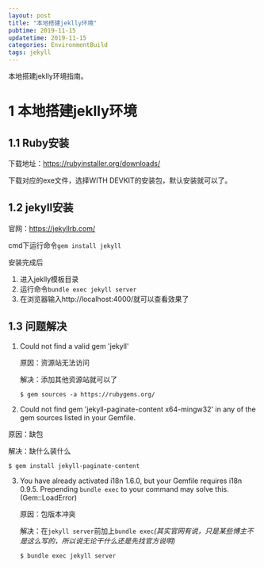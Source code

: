 ```yaml
---
layout: post
title: "本地搭建jeklly环境"
pubtime: 2019-11-15
updatetime: 2019-11-15
categories: EnvironmentBuild
tags: jekyll
---
```


本地搭建jeklly环境指南。

# 1 本地搭建jeklly环境

## 1.1 Ruby安装

下载地址：[<https://rubyinstaller.org/downloads/>](https://rubyinstaller.org/downloads/)

下载对应的exe文件，选择WITH DEVKIT的安装包，默认安装就可以了。

##  1.2 jekyll安装

官网：[<https://jekyllrb.com/>](https://jekyllrb.com/)

cmd下运行命令```gem install jekyll```

安装完成后

1. 进入jeklly模板目录
2. 运行命令```bundle exec jekyll server```
3. 在浏览器输入http://localhost:4000/就可以查看效果了

## 1.3 问题解决

1. Could not find a valid gem 'jekyll' 

   原因：资源站无法访问

   解决：添加其他资源站就可以了

   ```
   $ gem sources -a https://rubygems.org/
   ```

2.  Could not find gem 'jekyll-paginate-content x64-mingw32' in any of the gem sources listed in your Gemfile.

   原因：缺包

   解决：缺什么装什么

   ```
   $ gem install jekyll-paginate-content
   ```

3. You have already activated i18n 1.6.0, but your Gemfile requires i18n 0.9.5. Prepending `bundle exec` to your command may solve this. (Gem::LoadError)

   原因：包版本冲突

   解决：在`jekyll server`前加上`bundle exec`*(其实官网有说，只是某些博主不是这么写的，所以说无论干什么还是先找官方说明)*

   ```
   $ bundle exec jekyll server
   ```


